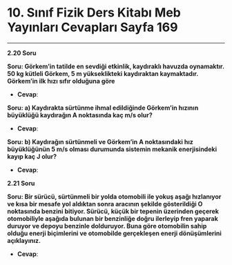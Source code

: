 # 10. Sınıf Fizik Ders Kitabı Meb Yayınları Cevapları Sayfa 169

---

**2.20 Soru**

**Soru: Görkem’in tatilde en sevdiği etkinlik, kaydıraklı havuzda oynamaktır. 50 kg kütleli Görkem, 5 m yükseklikteki kaydıraktan kaymaktadır. Görkem’in ilk hızı sıfır olduğuna göre**

-   **Cevap**:

**Soru: a) Kaydırakta sürtünme ihmal edildiğinde Görkem’in hızının büyüklüğü kaydırağın A noktasında kaç m/s olur?**

-   **Cevap**:

**Soru: b) Kaydırağın sürtünmeli ve Görkem’in A noktasındaki hız büyüklüğünün 5 m/s olması durumunda sistemin mekanik enerjisindeki kayıp kaç J olur?**

-   **Cevap**:

**2.21 Soru**

**Soru: Bir sürücü, sürtünmeli bir yolda otomobili ile yokuş aşağı hızlanıyor ve kısa bir mesafe yol aldıktan sonra aracının şekilde gösterildiği O noktasında benzini bitiyor. Sürücü, küçük bir tepenin üzerinden geçerek otomobiliyle aşağıda bulunan bir benzinliğe doğru ilerleyip fren yaparak duruyor ve depoyu benzinle dolduruyor. Buna göre otomobilin sahip olduğu enerji biçimlerini ve otomobilde gerçekleşen enerji dönüşümlerini açıklayınız.**

-   **Cevap**: